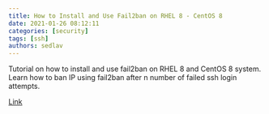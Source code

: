 ```yaml
---
title: How to Install and Use Fail2ban on RHEL 8 - CentOS 8
date: 2021-01-26 08:12:11
categories: [security]
tags: [ssh]
authors: sedlav
---
```


Tutorial on how to install and use fail2ban on RHEL 8 and CentOS 8 system. Learn how to ban IP using fail2ban after n number of failed ssh login attempts.

[Link](https://www.linuxtechi.com/install-use-fail2ban-on-rhel-8-centos-8/)
